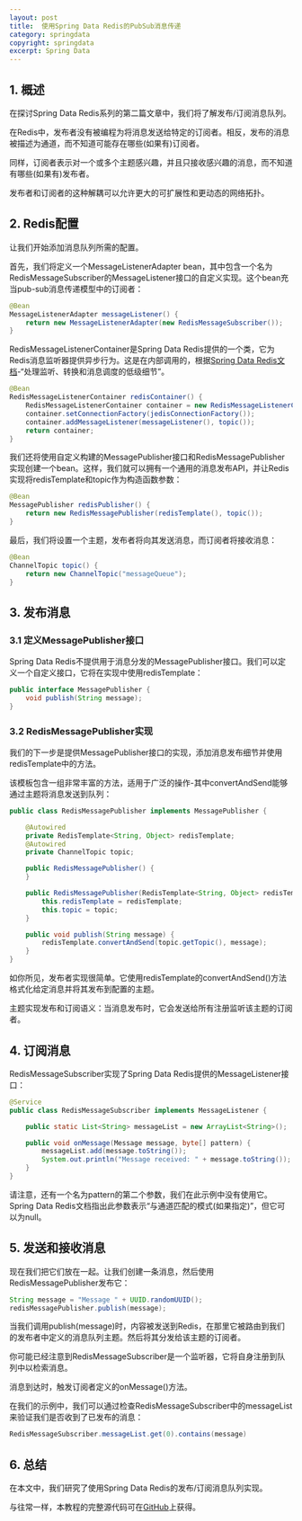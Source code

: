 ```yaml
---
layout: post
title:  使用Spring Data Redis的PubSub消息传递
category: springdata
copyright: springdata
excerpt: Spring Data
---
```


## 1. 概述

在探讨Spring Data Redis系列的第二篇文章中，我们将了解发布/订阅消息队列。

在Redis中，发布者没有被编程为将消息发送给特定的订阅者。相反，发布的消息被描述为通道，而不知道可能存在哪些(如果有)订阅者。

同样，订阅者表示对一个或多个主题感兴趣，并且只接收感兴趣的消息，而不知道有哪些(如果有)发布者。

发布者和订阅者的这种解耦可以允许更大的可扩展性和更动态的网络拓扑。

## 2. Redis配置

让我们开始添加消息队列所需的配置。

首先，我们将定义一个MessageListenerAdapter bean，其中包含一个名为RedisMessageSubscriber的MessageListener接口的自定义实现。这个bean充当pub-sub消息传递模型中的订阅者：

```java
@Bean
MessageListenerAdapter messageListener() { 
    return new MessageListenerAdapter(new RedisMessageSubscriber());
}
```

RedisMessageListenerContainer是Spring Data Redis提供的一个类，它为Redis消息监听器提供异步行为。这是在内部调用的，根据[Spring Data Redis文档](https://docs.spring.io/spring-data/data-redis/docs/current/api/org/springframework/data/redis/listener/RedisMessageListenerContainer.html)-“处理监听、转换和消息调度的低级细节”。

```java
@Bean
RedisMessageListenerContainer redisContainer() {
    RedisMessageListenerContainer container = new RedisMessageListenerContainer(); 
    container.setConnectionFactory(jedisConnectionFactory()); 
    container.addMessageListener(messageListener(), topic()); 
    return container; 
}
```

我们还将使用自定义构建的MessagePublisher接口和RedisMessagePublisher实现创建一个bean。这样，我们就可以拥有一个通用的消息发布API，并让Redis实现将redisTemplate和topic作为构造函数参数：

```java
@Bean
MessagePublisher redisPublisher() { 
    return new RedisMessagePublisher(redisTemplate(), topic());
}
```

最后，我们将设置一个主题，发布者将向其发送消息，而订阅者将接收消息：

```java
@Bean
ChannelTopic topic() {
    return new ChannelTopic("messageQueue");
}
```

## 3. 发布消息

### 3.1 定义MessagePublisher接口

Spring Data Redis不提供用于消息分发的MessagePublisher接口。我们可以定义一个自定义接口，它将在实现中使用redisTemplate：

```java
public interface MessagePublisher {
    void publish(String message);
}
```

### 3.2 RedisMessagePublisher实现

我们的下一步是提供MessagePublisher接口的实现，添加消息发布细节并使用redisTemplate中的方法。

该模板包含一组非常丰富的方法，适用于广泛的操作-其中convertAndSend能够通过主题将消息发送到队列：

```java
public class RedisMessagePublisher implements MessagePublisher {

    @Autowired
    private RedisTemplate<String, Object> redisTemplate;
    @Autowired
    private ChannelTopic topic;

    public RedisMessagePublisher() {
    }

    public RedisMessagePublisher(RedisTemplate<String, Object> redisTemplate, ChannelTopic topic) {
        this.redisTemplate = redisTemplate;
        this.topic = topic;
    }

    public void publish(String message) {
        redisTemplate.convertAndSend(topic.getTopic(), message);
    }
}
```

如你所见，发布者实现很简单。它使用redisTemplate的convertAndSend()方法格式化给定消息并将其发布到配置的主题。

主题实现发布和订阅语义：当消息发布时，它会发送给所有注册监听该主题的订阅者。

## 4. 订阅消息

RedisMessageSubscriber实现了Spring Data Redis提供的MessageListener接口：

```java
@Service
public class RedisMessageSubscriber implements MessageListener {

    public static List<String> messageList = new ArrayList<String>();

    public void onMessage(Message message, byte[] pattern) {
        messageList.add(message.toString());
        System.out.println("Message received: " + message.toString());
    }
}
```

请注意，还有一个名为pattern的第二个参数，我们在此示例中没有使用它。Spring Data Redis文档指出此参数表示“与通道匹配的模式(如果指定)”，但它可以为null。

## 5. 发送和接收消息

现在我们把它们放在一起。让我们创建一条消息，然后使用RedisMessagePublisher发布它：

```java
String message = "Message " + UUID.randomUUID();
redisMessagePublisher.publish(message);
```

当我们调用publish(message)时，内容被发送到Redis，在那里它被路由到我们的发布者中定义的消息队列主题。然后将其分发给该主题的订阅者。

你可能已经注意到RedisMessageSubscriber是一个监听器，它将自身注册到队列中以检索消息。

消息到达时，触发订阅者定义的onMessage()方法。

在我们的示例中，我们可以通过检查RedisMessageSubscriber中的messageList来验证我们是否收到了已发布的消息：

```java
RedisMessageSubscriber.messageList.get(0).contains(message)
```

## 6. 总结

在本文中，我们研究了使用Spring Data Redis的发布/订阅消息队列实现。

与往常一样，本教程的完整源代码可在[GitHub](https://github.com/tuyucheng7/taketoday-tutorial4j/tree/master/spring-data-modules)上获得。
